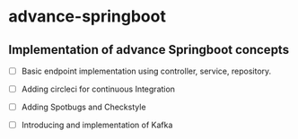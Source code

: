 # advance-springboot
## Implementation of advance Springboot concepts
- [ ] Basic endpoint implementation using controller, service, repository.
- [ ] Adding circleci for continuous Integration
- [ ] Adding Spotbugs and Checkstyle
- [ ] Introducing and implementation of Kafka
      
